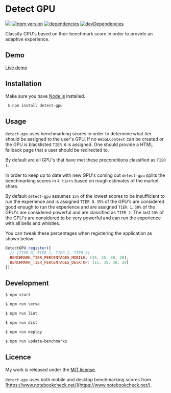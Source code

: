 # Detect GPU

![](http://img.badgesize.io/TimvanScherpenzeel/detect-gpu/master/dist/detect-gpu.min.js.svg?compression=gzip&maxAge=60)
[![npm version](https://badge.fury.io/js/detect-gpu.svg)](https://badge.fury.io/js/detect-gpu)
[![dependencies](https://david-dm.org/timvanscherpenzeel/detect-gpu.svg)](https://david-dm.org/timvanscherpenzeel/detect-gpu)
[![devDependencies](https://david-dm.org/timvanscherpenzeel/detect-gpu/dev-status.svg)](https://david-dm.org/timvanscherpenzeel/detect-gpu#info=devDependencies)

Classify GPU's based on their benchmark score in order to provide an adaptive experience.

## Demo

[Live demo](https://timvanscherpenzeel.github.io/detect-gpu/)

## Installation

Make sure you have [Node.js](http://nodejs.org/) installed.

```sh
 $ npm install detect-gpu
```

## Usage

`detect-gpu` uses benchmarking scores in order to determine what tier should be assigned to the user's GPU. If no `WebGLContext` can be created or the GPU is blacklisted `TIER 0` is assigned. One should provide a HTML fallback page that a user should be redirected to.

By default are all GPU's that have met these preconditions classified as `TIER 1`.

In order to keep up to date with new GPU's coming out `detect-gpu` splits the benchmarking scores in `4 tiers` based on rough estimates of the market share.

By default `detect-gpu` assumes `15%` of the lowest scores to be insufficient to run the experience and is assigned `TIER 0`. `35%` of the GPU's are considered good enough to run the experience and are assigned `TIER 1`. `30%` of the GPU's are considered powerful and are classified as `TIER 2`. The last `20%` of the GPU's are considered to be very powerful and can run the experience with all bells and whistles.

You can tweak these percentages when registering the application as shown below:

```js
DetectGPU.register({
  // [TIER_0, TIER_1, TIER_2, TIER_3]
  BENCHMARK_TIER_PERCENTAGES_MOBILE: [15, 35, 30, 20],
  BENCHMARK_TIER_PERCENTAGES_DESKTOP: [15, 35, 30, 20]
});
```

## Development

```sh
$ npm start

$ npm run serve

$ npm run lint

$ npm run dist

$ npm run deploy

$ npm run update-benchmarks
```

## Licence

My work is released under the [MIT license](https://raw.githubusercontent.com/TimvanScherpenzeel/detect-gpu/master/LICENSE).

`detect-gpu` uses both mobile and desktop benchmarking scores from [https://www.notebookcheck.net/](https://www.notebookcheck.net/).
